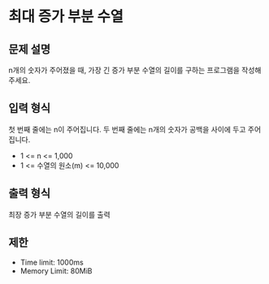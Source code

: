 # 최대 증가 부분 수열

## 문제 설명
n개의 숫자가 주어졌을 때, 가장 긴 증가 부분 수열의 길이를 구하는 프로그램을 작성해주세요.

## 입력 형식
첫 번째 줄에는 n이 주어집니다.
두 번째 줄에는 n개의 숫자가 공백을 사이에 두고 주어집니다. 

- 1 <= n <= 1,000
- 1 <= 수열의 원소(m) <= 10,000

## 출력 형식
최장 증가 부분 수열의 길이를 출력

## 제한
- Time limit: 1000ms
- Memory Limit: 80MiB
